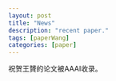 ```yaml
---
layout: post
title: "News"
description: "recent paper."
tags: [paperWang]
categories: [paper]
---
```

祝贺王贇的论文被AAAI收录。

